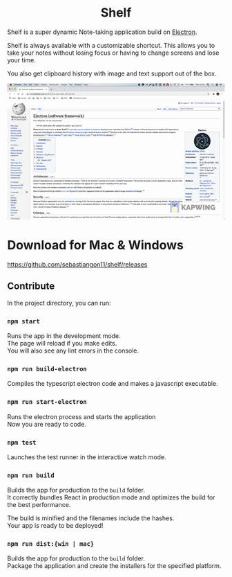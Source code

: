 <h1 style="text-align:center">Shelf</h1>

Shelf is a super dynamic Note-taking application build on [Electron](https://www.electronjs.org/docs).<br />

Shelf is always available with a customizable shortcut. This allows you to take your notes without losing focus or having to change screens and lose your time.

You also get clipboard history with image and text support out of the box.

![](https://github.com/sebastiangon11/shelf/blob/master/assets/demo.gif?raw=true)


# Download for Mac & Windows

https://github.com/sebastiangon11/shelf/releases

## Contribute

In the project directory, you can run:

### `npm start`

Runs the app in the development mode.<br />
The page will reload if you make edits.<br />
You will also see any lint errors in the console.

### `npm run build-electron`

Compiles the typescript electron code and makes a javascript executable.<br />

### `npm run start-electron`

Runs the electron process and starts the application<br />
Now you are ready to code.<br />

### `npm test`

Launches the test runner in the interactive watch mode.<br />

### `npm run build`

Builds the app for production to the `build` folder.<br />
It correctly bundles React in production mode and optimizes the build for the best performance.

The build is minified and the filenames include the hashes.<br />
Your app is ready to be deployed!

### `npm run dist:{win | mac}`

Builds the app for production to the `build` folder.<br />
Package the application and create the installers for the specified platform.<br />
